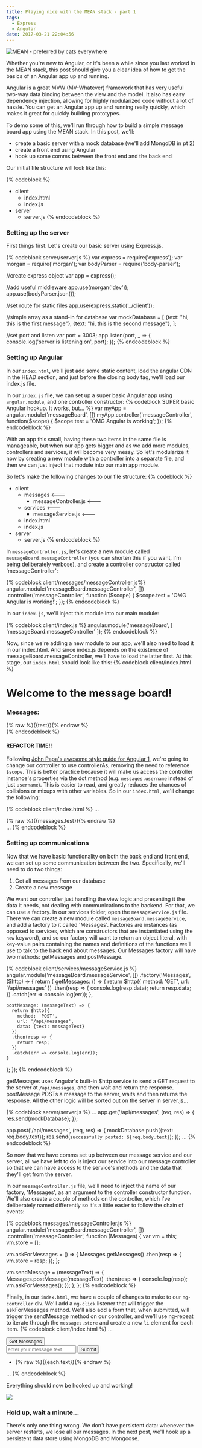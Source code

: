 ```yaml
---
title: Playing nice with the MEAN stack - part 1
tags:
  - Express
  - Angular
date: 2017-03-21 22:04:56
---
```


![MEAN - preferred by cats everywhere](/images/2017/03/cat-pushes-cat-into-pool.gif)

Whether you're new to Angular, or it's been a while since you last worked in the MEAN stack, this post should give you a clear idea of how to get the basics of an Angular app up and running.
<!-- more -->
Angular is a great MVW (MV-Whatever) framework that has very useful two-way data binding between the view and the model. It also has easy dependency injection, allowing for highly modularized code without a lot of hassle. You can get an Angular app up and running really quickly, which makes it great for quickly building prototypes.

To demo some of this, we'll run through how to build a simple message board app using the MEAN stack.  In this post, we'll:
- create a basic server with a mock database (we'll add MongoDB in pt 2)
- create a front end using Angular
- hook up some comms between the front end and the back end

Our initial file structure will look like this:

{% codeblock %}
- client
  - index.html
  - index.js
- server
  - server.js
{% endcodeblock %}

<h3>Setting up the server</h3>

First things first. Let's create our basic server using Express.js.

{% codeblock server/server.js %}
var express = require('express');
var morgan = require('morgan');
var bodyParser = require('body-parser');

//create express object
var app = express();

//add useful middleware
app.use(morgan('dev'));
app.use(bodyParser.json());

//set route for static files
app.use(express.static('../client'));

//simple array as a stand-in for database
var mockDatabase = [
  {text: "hi, this is the first message"},
  {text: "hi, this is the second message"},
];

//set port and listen
var port = 3003;
app.listen(port, _ => {
  console.log('server is listening on', port);
});
{% endcodeblock %}

<h3>Setting up Angular</h3>

In our <code>index.html</code>, we'll just add some static content, load the angular CDN in the HEAD section, and just before the closing body tag, we'll load our index.js file.

In our <code>index.js</code> file, we can set up a super basic Angular app using <code>angular.module</code>, and one controller constructor:
{% codeblock SUPER basic Angular hookup. It works, but... %}
var myApp = angular.module('messageBoard', [])
myApp.controller('messageController', function($scope) {
  $scope.test = 'OMG Angular is working';
});
{% endcodeblock %}

With an app this small, having these two items in the same file is manageable, but when our app gets bigger and as we add more modules, controllers and services, it will become very messy. So let's modularize it now by creating a new module with a controller into a separate file, and then we can just inject that module into our main app module.

So let's make the following changes to our file structure:
{% codeblock %}
- client
  - messages               <---
    - messageController.js <---
  - services               <---
    - messageService.js    <---
  - index.html
  - index.js
- server
  - server.js
{% endcodeblock %}

In <code>messageController.js</code>, let's create a new module called <code>messageBoard.messageController</code> (you can shorten this if you want, I'm being deliberately verbose), and create a controller constructor called 'messageController':

{% codeblock client/messages/messageController.js%}
angular.module('messageBoard.messageController', [])
.controller('messageController', function ($scope) {
  $scope.test = 'OMG Angular is working!';
});
{% endcodeblock %}

In our <code>index.js</code>, we'll inject this module into our main module:

{% codeblock client/index.js %}
angular.module('messageBoard', [
  'messageBoard.messageController'
  ]);
{% endcodeblock %}

Now, since we're adding a new module to our app, we'll also need to load it in our index.html. And since index.js depends on the existence of messageBoard.messageController, we'll have to load the latter first. At this stage, our <code>index.html</code> should look like this:
{% codeblock client/index.html %}
<!DOCTYPE html>
<html>
  <head>
    <title>Message Board</title>
    <script src="https://cdnjs.cloudflare.com/ajax/libs/angular.js/1.6.1/angular.js"></script>
  </head>
  <body ng-app="messageBoard">
    <h1>Welcome to the message board!</h1>
    <h3>Messages:</h3>
    <div ng-controller="messageController">
      {% raw %}{{test}}{% endraw %}
    </div>
    <script src="./index.js"></script>
  </body>
</html>
{% endcodeblock %}

<h4>REFACTOR TIME!!</h4>

Following <a href="https://github.com/johnpapa/angular-styleguide/blob/master/a1/README.md">John Papa's awesome style guide for Angular 1</a>, we're going to change our controller to use controllerAs, removing the need to reference <code>$scope</code>. This is better practice because it will make us access the controller instance's properties via the dot method (e.g. <code>messages.username</code> instead of just <code>username</code>). This is easier to read, and greatly reduces the chances of collisions or mixups with other variables. So in our <code>index.html</code>, we'll change the following:

{% codeblock client/index.html %}
...
<div ng-controller="messagesController as messages">
  {% raw %}{{messages.test}}{% endraw %}
</div>
...
{% endcodeblock %}


<h3>Setting up communications</h3>

Now that we have basic functionality on both the back end and front end, we can set up some communication between the two. Specifically, we'll need to do two things:
1. Get all messages from our database
2. Create a new message

We want our controller just handling the view logic and presenting it the data it needs, not dealing with communications to the backend. For that, we can use a factory. In our services folder, open the <code>messageService.js</code> file. There we can create a new module called <code>messageBoard.messageService</code>, and add a factory to it called 'Messages'. Factories are instances (as opposed to services, which are constructors that are instantiated using the <code>new</code> keyword), and so our factory will want to return an object literal, with key-value pairs containing the names and definitions of the functions we'll use to talk to the back end about messages. Our Messages factory will have two methods: getMessages and postMessage.

{% codeblock client/services/messageService.js %}
angular.module('messageBoard.messageService', [])
.factory('Messages', ($http) => {
  return {
    getMessages: () => {
      return $http({
        method: 'GET',
        url: '/api/messages'
      })
      .then(resp => {
        console.log(resp.data);
        return resp.data;
      })
      .catch(err => console.log(err));
    },

    postMessage: (messageText) => {
      return $http({
        method: 'POST',
        url: '/api/messages',
        data: {text: messageText}
      })
      .then(resp => {
        return resp;
      })
      .catch(err => console.log(err));
    }
  };
});
{% endcodeblock %}

getMessages uses Angular's built-in $http service to send a GET request to the server at <code>/api/messages</code>, and then wait and return the response. postMessage POSTs a message to the server, waits and then returns the response. All the other logic will be sorted out on the server in server.js...

{% codeblock server/server.js %}
...
app.get('/api/messages', (req, res) => {
  res.send(mockDatabase);
});

app.post('/api/messages', (req, res) => {
  mockDatabase.push({text: req.body.text});
  res.send(`successfully posted: ${req.body.text}`);
});
...
{% endcodeblock %}


So now that we have comms set up between our message service and our server, all we have left to do is inject our service into our message controller so that we can have access to the service's methods and the data that they'll get from the server.

In our <code>messageController.js</code> file, we'll need to inject the name of our factory, 'Messages', as an argument to the controller constructor function. We'll also create a couple of methods on the controller, which I've deliberately named differently so it's a little easier to follow the chain of events:

{% codeblock messages/messageController.js %}
angular.module('messageBoard.messageController', [])
.controller('messageController', function (Messages) {
  var vm = this;
  vm.store = [];

  vm.askForMessages = () => {
    Messages.getMessages()
    .then(resp => {
      vm.store = resp;
    });
  };

  vm.sendMessage = (messageText) => {
    Messages.postMessage(messageText)
    .then(resp => {
      console.log(resp);
      vm.askForMessages();
    });
  };
};
{% endcodeblock %}


Finally, in our <code>index.html</code>, we have a couple of changes to make to our <code>ng-controller</code> div. We'll add a <code>ng-click</code> listener that will trigger the askForMessages method. We'll also add a form that, when submitted, will trigger the sendMessage method on our controller, and we'll use ng-repeat to iterate through the <code>messages.store</code> and create a new <code>li</code> element for each item.
{% codeblock client/index.html %}
...
<div ng-controller="messageController as messages">
  <div>
    <button ng-click="messages.getMessages()">Get Messages</button>
  </div>
  <form ng-submit="messages.sendMessage(purpleUnicorn)">
    <input type="text" ng-model="purpleUnicorn" placeholder="enter your message text">
    <input type="submit" />
  </form>
  <ul>
    <li ng-repeat="each in messages.store">{% raw %}{{each.text}}{% endraw %}</li>
  </ul>
</div>
...
{% endcodeblock %}

Everything should now be hooked up and working!

![](/images/2017/03/messageBoard.gif)

<h3>Hold up, wait a minute...</h3>

There's only one thing wrong. We don't have persistent data: whenever the server restarts, we lose all our messages. In the next post, we'll hook up a persistent data store using MongoDB and Mongoose.



